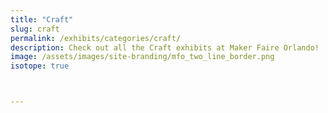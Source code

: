 ```yaml
---
title: "Craft"
slug: craft
permalink: /exhibits/categories/craft/
description: Check out all the Craft exhibits at Maker Faire Orlando!
image: /assets/images/site-branding/mfo_two_line_border.png
isotope: true



---
```

